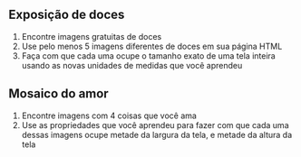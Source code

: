 ## Exposição de doces

1. Encontre imagens gratuitas de doces
2. Use pelo menos 5 imagens diferentes de doces em sua página HTML
3. Faça com que cada uma ocupe o tamanho exato de uma tela inteira usando as novas unidades de medidas que você aprendeu

## Mosaico do amor

1. Encontre imagens com 4 coisas que você ama
2. Use as propriedades que você aprendeu para fazer com que cada uma dessas imagens ocupe metade da largura da tela, e metade da altura da tela
